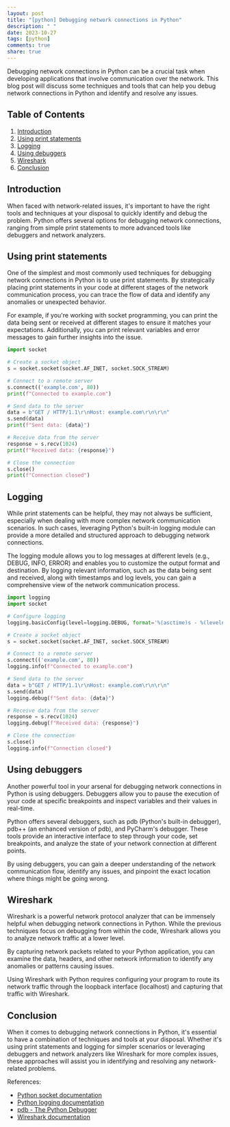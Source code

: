 ```yaml
---
layout: post
title: "[python] Debugging network connections in Python"
description: " "
date: 2023-10-27
tags: [python]
comments: true
share: true
---
```


Debugging network connections in Python can be a crucial task when developing applications that involve communication over the network. This blog post will discuss some techniques and tools that can help you debug network connections in Python and identify and resolve any issues.

## Table of Contents
1. [Introduction](#introduction)
2. [Using print statements](#print-statements)
3. [Logging](#logging)
4. [Using debuggers](#debuggers)
5. [Wireshark](#wireshark)
6. [Conclusion](#conclusion)

<a name="introduction"></a>
## Introduction

When faced with network-related issues, it's important to have the right tools and techniques at your disposal to quickly identify and debug the problem. Python offers several options for debugging network connections, ranging from simple print statements to more advanced tools like debuggers and network analyzers.

<a name="print-statements"></a>
## Using print statements

One of the simplest and most commonly used techniques for debugging network connections in Python is to use print statements. By strategically placing print statements in your code at different stages of the network communication process, you can trace the flow of data and identify any anomalies or unexpected behavior.

For example, if you're working with socket programming, you can print the data being sent or received at different stages to ensure it matches your expectations. Additionally, you can print relevant variables and error messages to gain further insights into the issue.

```python
import socket

# Create a socket object
s = socket.socket(socket.AF_INET, socket.SOCK_STREAM)

# Connect to a remote server
s.connect(('example.com', 80))
print(f"Connected to example.com")

# Send data to the server
data = b"GET / HTTP/1.1\r\nHost: example.com\r\n\r\n"
s.send(data)
print(f"Sent data: {data}")

# Receive data from the server
response = s.recv(1024)
print(f"Received data: {response}")

# Close the connection
s.close()
print(f"Connection closed")
```

<a name="logging"></a>
## Logging

While print statements can be helpful, they may not always be sufficient, especially when dealing with more complex network communication scenarios. In such cases, leveraging Python's built-in logging module can provide a more detailed and structured approach to debugging network connections.

The logging module allows you to log messages at different levels (e.g., DEBUG, INFO, ERROR) and enables you to customize the output format and destination. By logging relevant information, such as the data being sent and received, along with timestamps and log levels, you can gain a comprehensive view of the network communication process.

```python
import logging
import socket

# Configure logging
logging.basicConfig(level=logging.DEBUG, format='%(asctime)s - %(levelname)s - %(message)s')

# Create a socket object
s = socket.socket(socket.AF_INET, socket.SOCK_STREAM)

# Connect to a remote server
s.connect(('example.com', 80))
logging.info(f"Connected to example.com")

# Send data to the server
data = b"GET / HTTP/1.1\r\nHost: example.com\r\n\r\n"
s.send(data)
logging.debug(f"Sent data: {data}")

# Receive data from the server
response = s.recv(1024)
logging.debug(f"Received data: {response}")

# Close the connection
s.close()
logging.info(f"Connection closed")
```

<a name="debuggers"></a>
## Using debuggers

Another powerful tool in your arsenal for debugging network connections in Python is using debuggers. Debuggers allow you to pause the execution of your code at specific breakpoints and inspect variables and their values in real-time.

Python offers several debuggers, such as pdb (Python's built-in debugger), pdb++ (an enhanced version of pdb), and PyCharm's debugger. These tools provide an interactive interface to step through your code, set breakpoints, and analyze the state of your network connection at different points.

By using debuggers, you can gain a deeper understanding of the network communication flow, identify any issues, and pinpoint the exact location where things might be going wrong.

<a name="wireshark"></a>
## Wireshark

Wireshark is a powerful network protocol analyzer that can be immensely helpful when debugging network connections in Python. While the previous techniques focus on debugging from within the code, Wireshark allows you to analyze network traffic at a lower level.

By capturing network packets related to your Python application, you can examine the data, headers, and other network information to identify any anomalies or patterns causing issues.

Using Wireshark with Python requires configuring your program to route its network traffic through the loopback interface (localhost) and capturing that traffic with Wireshark.

<a name="conclusion"></a>
## Conclusion

When it comes to debugging network connections in Python, it's essential to have a combination of techniques and tools at your disposal. Whether it's using print statements and logging for simpler scenarios or leveraging debuggers and network analyzers like Wireshark for more complex issues, these approaches will assist you in identifying and resolving any network-related problems.

References:
- [Python socket documentation](https://docs.python.org/3/library/socket.html)
- [Python logging documentation](https://docs.python.org/3/library/logging.html)
- [pdb - The Python Debugger](https://docs.python.org/3/library/pdb.html)
- [Wireshark documentation](https://www.wireshark.org/docs/)